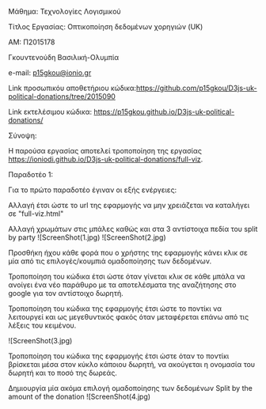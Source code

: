Μάθημα: Τεχνολογίες Λογισμικού

Τίτλος Εργασίας: Οπτικοποίηση δεδομένων χορηγιών (UK)

ΑΜ: Π2015178

Γκουντενούδη Βασιλική-Ολυμπία

e-mail: p15gkou@ionio.gr

Link προσωπικόυ αποθετήριου κώδικα:https://github.com/p15gkou/D3js-uk-political-donations/tree/2015090

Link εκτελέσιμου κώδικα: https://p15gkou.github.io/D3js-uk-political-donations/

Σύνοψη:

Η παρούσα εργασίας αποτελεί τροποποίηση της εργασίας https://ioniodi.github.io/D3js-uk-political-donations/full-viz.

Παραδοτέο 1: 

Για το πρώτο παραδοτέο έγιναν οι εξής ενέργειες:

Αλλαγή έτσι ώστε το url της εφαρμογής να μην χρειάζεται να καταλήγει σε "full-viz.html" 

Aλλαγή χρωμάτων στις μπάλες καθώς και στα 3 αντίστοιχα πεδία του split by party
![ScreenShot(1.jpg)
![ScreenShot(2.jpg)

Προσθήκη ήχου κάθε φορά που ο χρήστης της εφαρμογής κάνει κλικ σε μία από τις επιλογές/κουμπιά ομαδοποίησης των δεδομένων.

Τροποποίηση του κώδικα έτσι ώστε όταν γίνεται κλικ σε κάθε μπάλα να ανοίγει ένα νέο παράθυρο με τα αποτελέσματα της αναζήτησης στο google για τον αντίστοιχο δωρητή.

Τροποποίηση του κώδικα της εφαρμογής έτσι ώστε το ποντίκι να λειτουργεί και ως μεγεθυντικός φακός όταν μεταφέρεται επάνω από τις λέξεις του κειμένου.

![ScreenShot(3.jpg)


Τροποποίηση του κώδικα της εφαρμογής έτσι ώστε όταν το ποντίκι βρίσκεται μέσα στον κύκλο κάποιου δωρητή, να ακούγεται η ονομασία του δωρητή και το ποσό της δωρεάς.

Δημιουργία μία ακόμα επιλογή ομαδοποίησης των δεδομένων Split by the amount of the donation
![ScreenShot(4.jpg)


